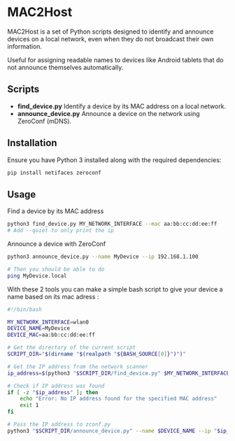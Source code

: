 # MAC2Host
MAC2Host is a set of Python scripts designed to identify and announce devices on a local network, even when they do not broadcast their own information.

Useful for assigning readable names to devices like Android tablets that do not announce themselves automatically.

## Scripts

-   **find_device.py** Identify a device by its MAC address on a local network.
-   **announce_device.py** Announce a device on the network using ZeroConf (mDNS).
  
## Installation

Ensure you have Python 3 installed along with the required dependencies:

```bash
pip install netifaces zeroconf
```

## Usage

Find a device by its MAC address
```bash
python3 find_device.py MY_NETWORK_INTERFACE --mac aa:bb:cc:dd:ee:ff
# Add --quiet to only print the ip 
```

Announce a device with ZeroConf

```bash
python3 announce_device.py --name MyDevice --ip 192.168.1.100

# Then you should be able to do
ping MyDevice.local
```

With these 2 tools you can make a simple bash script to give your device a name based on its mac adress :

```bash
#!/bin/bash

MY_NETWORK_INTERFACE=wlan0
DEVICE_NAME=MyDevice
DEVICE_MAC=aa:bb:cc:dd:ee:ff

# Get the directory of the current script
SCRIPT_DIR="$(dirname "$(realpath "${BASH_SOURCE[0]}")")"

# Get the IP address from the network scanner
ip_address=$(python3 "$SCRIPT_DIR/find_device.py" $MY_NETWORK_INTERFACE --quiet --mac $DEVICE_MAC)

# Check if IP address was found
if [ -z "$ip_address" ]; then
    echo "Error: No IP address found for the specified MAC address"
    exit 1
fi

# Pass the IP address to zconf.py
python3 "$SCRIPT_DIR/announce_device.py" --name $DEVICE_NAME --ip "$ip_address"
```
